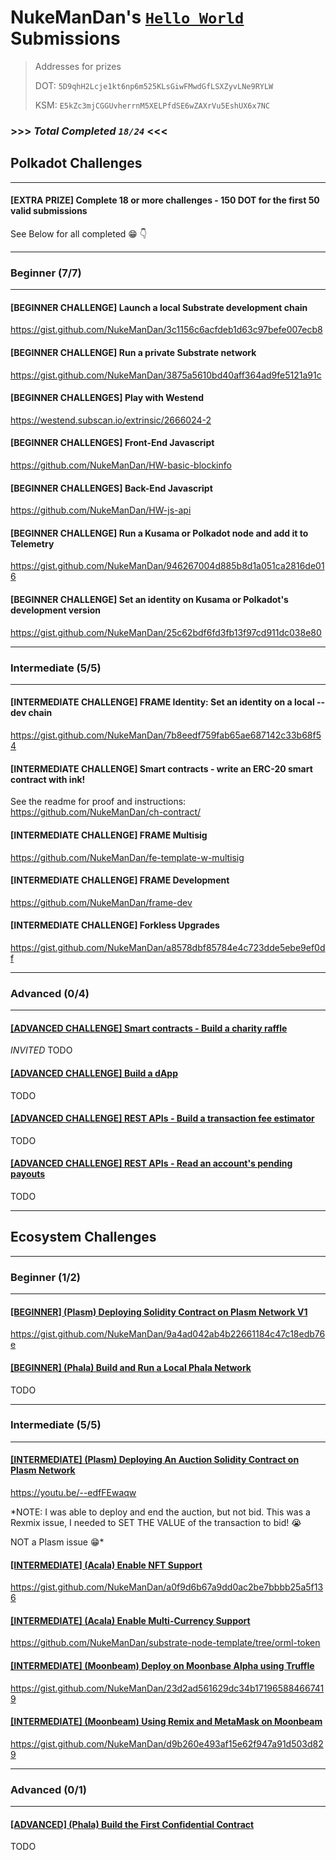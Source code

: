 # NukeManDan's [`Hello World`](https://gitcoin.co/hackathon/polkadot) Submissions

> Addresses for prizes
>
> DOT: `5D9qhH2Lcje1kt6np6m525KLsGiwFMwdGfLSXZyvLNe9RYLW`
>
> KSM: `E5kZc3mjCGGUvherrnM5XELPfdSE6wZAXrVu5EshUX6x7NC`


### >>> ***Total Completed `18/24`*** <<<

## Polkadot Challenges

---

#### [EXTRA PRIZE] Complete 18 or more challenges - 150 DOT for the first 50 valid submissions

See Below for all completed :grin: :point_down:

---

### Beginner (7/7)

---

#### [BEGINNER CHALLENGE] Launch a local Substrate development chain 
https://gist.github.com/NukeManDan/3c1156c6acfdeb1d63c97befe007ecb8

####  [BEGINNER CHALLENGE] Run a private Substrate network
https://gist.github.com/NukeManDan/3875a5610bd40aff364ad9fe5121a91c

####  [BEGINNER CHALLENGES] Play with Westend
https://westend.subscan.io/extrinsic/2666024-2

#### [BEGINNER CHALLENGES] Front-End Javascript
https://github.com/NukeManDan/HW-basic-blockinfo

#### [BEGINNER CHALLENGES] Back-End Javascript
https://github.com/NukeManDan/HW-js-api

#### [BEGINNER CHALLENGE] Run a Kusama or Polkadot node and add it to Telemetry
https://gist.github.com/NukeManDan/946267004d885b8d1a051ca2816de016

#### [BEGINNER CHALLENGE] Set an identity on Kusama or Polkadot's development version
https://gist.github.com/NukeManDan/25c62bdf6fd3fb13f97cd911dc038e80

---

### Intermediate (5/5)

---

#### [INTERMEDIATE CHALLENGE] FRAME Identity: Set an identity on a local --dev chain

https://gist.github.com/NukeManDan/7b8eedf759fab65ae687142c33b68f54


#### [INTERMEDIATE CHALLENGE] Smart contracts - write an ERC-20 smart contract with ink!

See the readme for proof and instructions:
https://github.com/NukeManDan/ch-contract/

#### [INTERMEDIATE CHALLENGE] FRAME Multisig

https://github.com/NukeManDan/fe-template-w-multisig

#### [INTERMEDIATE CHALLENGE] FRAME Development

https://github.com/NukeManDan/frame-dev

#### [INTERMEDIATE CHALLENGE] Forkless Upgrades

https://gist.github.com/NukeManDan/a8578dbf85784e4c723dde5ebe9ef0df

---

### Advanced (0/4)

---

#### [[ADVANCED CHALLENGE] Smart contracts - Build a charity raffle](https://gitcoin.co/issue/Polkadot-Network/hello-world-by-polkadot/3/100023929)

*INVITED* TODO

#### [[ADVANCED CHALLENGE] Build a dApp](https://gitcoin.co/issue/Polkadot-Network/hello-world-by-polkadot/2/100023928)

TODO

#### [[ADVANCED CHALLENGE] REST APIs - Build a transaction fee estimator](https://gitcoin.co/issue/Polkadot-Network/hello-world-by-polkadot/4/100023930)

TODO

#### [[ADVANCED CHALLENGE] REST APIs - Read an account's pending payouts](https://gitcoin.co/issue/Polkadot-Network/hello-world-by-polkadot/5/100023931)

TODO

---

## Ecosystem Challenges

---

### Beginner (1/2)

---

#### [[BEGINNER] (Plasm) Deploying Solidity Contract on Plasm Network V1](https://gitcoin.co/issue/staketechnologies/hello-world-by-polkadot/6/100023960)

https://gist.github.com/NukeManDan/9a4ad042ab4b22661184c47c18edb76e

#### [[BEGINNER] (Phala) Build and Run a Local Phala Network](https://gitcoin.co/issue/Phala-Network/hello-world-by-polkadot/1/100023945)

TODO


---

### Intermediate (5/5)

---

#### [[INTERMEDIATE] (Plasm) Deploying An Auction Solidity Contract on Plasm Network](https://gitcoin.co/issue/staketechnologies/hello-world-by-polkadot/5/100023959)

https://youtu.be/--edfFEwaqw

*NOTE: I was able to deploy and end the auction, but not bid. This was a Rexmix issue, I needed to SET THE VALUE of the transaction to bid! :sob:

NOT a Plasm issue :grin:*

#### [[INTERMEDIATE] (Acala) Enable NFT Support](https://gitcoin.co/issue/AcalaNetwork/polakdot-hello-world-acala/1/100023951)

https://gist.github.com/NukeManDan/a0f9d6b67a9dd0ac2be7bbbb25a5f136

#### [[INTERMEDIATE] (Acala) Enable Multi-Currency Support](https://gitcoin.co/issue/AcalaNetwork/polakdot-hello-world-acala/2/100023952)

https://github.com/NukeManDan/substrate-node-template/tree/orml-token

#### [[INTERMEDIATE] (Moonbeam) Deploy on Moonbase Alpha using Truffle](https://gitcoin.co/issue/PureStake/gitcoin-hello-world-by-moonbeam/1/100023953)

https://gist.github.com/NukeManDan/23d2ad561629dc34b171965884667419

#### [[INTERMEDIATE] (Moonbeam) Using Remix and MetaMask on Moonbeam](https://gitcoin.co/issue/PureStake/gitcoin-hello-world-by-moonbeam/3/100023962)

https://gist.github.com/NukeManDan/d9b260e493af15e62f947a91d503d829

---

### Advanced (0/1)

---

#### [[ADVANCED] (Phala) Build the First Confidential Contract](https://gitcoin.co/issue/Phala-Network/hello-world-by-polkadot/2/100023947)

TODO
